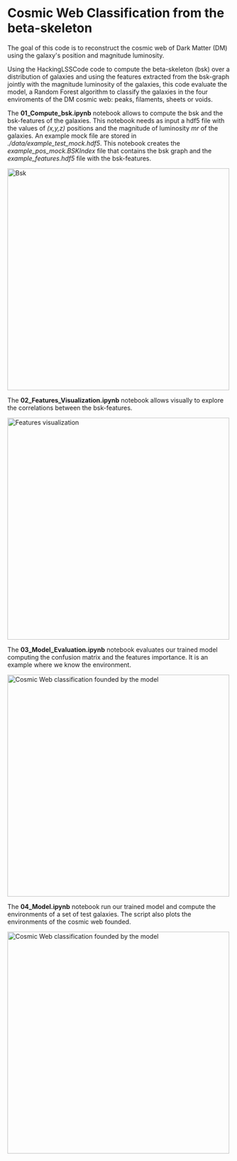 # Cosmic Web Classification from the beta-skeleton

The goal of this code is to reconstruct the cosmic web of Dark Matter (DM) using the galaxy's position and magnitude luminosity.

Using the <a hreft=https://github.com/flgomezc/HackingLSSCode>HackingLSSCode</a> code to compute the beta-skeleton (bsk) over a distribution of galaxies and using the features extracted from the bsk-graph jointly with the magnitude luminosity of the galaxies, this code evaluate the model, a Random Forest algorithm to classify the galaxies in the four enviroments of the DM cosmic web: peaks, filaments, sheets or voids.


The <b>01_Compute_bsk.ipynb</b> notebook allows to compute the bsk and the bsk-features of the galaxies. This notebook needs as input a hdf5 
file with the values of <i>(x,y,z)</i> positions and the magnitude of luminosity <i>mr</i> of the galaxies. An example mock file are stored in 
<i>./data/example_test_mock.hdf5</i>. This notebook creates the <i>example_pos_mock.BSKIndex</i> file that contains the bsk graph and the 
<i>example_features.hdf5</i> file with the bsk-features.

<img src="bsk.png" alt="Bsk" width="500" height="500">


The <b>02_Features_Visualization.ipynb</b> notebook allows visually to explore the correlations between the bsk-features.

<img src="features_vialization.png" alt="Features visualization" width="500" height="500">


The <b>03_Model_Evaluation.ipynb</b> notebook evaluates our trained model computing the confusion matrix and the features importance. It is an example where we know the environment.

<img src="evaluation.png" alt="Cosmic Web classification founded by the model" width="500" height="500">

The <b>04_Model.ipynb</b> notebook run our trained model and compute the environments of a set of test galaxies. The script also plots the environments of the cosmic web founded.

<img src="result.png" alt="Cosmic Web classification founded by the model" width="500" height="500">